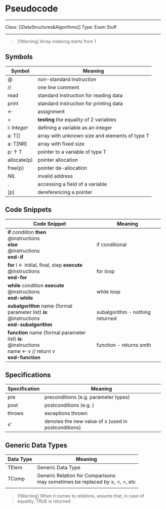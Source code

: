 # Pseudocode
___
Class: [[DataStructures&Algorithms]]
Type: Exam Stuff
___

>[!Warning] Array indexing starts from 1
## Symbols

| Symbol          | Meaning                                        |
| --------------- | ---------------------------------------------- |
| @               | non-standard instruction                       |
| //              | one line comment                               |
| read            | standard instruction for reading data          |
| print           | standard instruction for printing data         |
| $\leftarrow$    | assignment                                     |
| =               | <b>testing</b> the equality of 2 variables     |
| i: *Integer*    | defining a variable as an integer              |
| a: T\[]         | array with unknown size and elements of type T |
| a: T\[NR]       | array with fixed size                          |
| p: $\uparrow$ T | pointer to a variable of type T                |
| allocate(p)     | pointer allocation                             |
| free(p)         | pointer de-allocation                          |
| *NIL*           | invalid address                                |
| .               | accessing a field of a variable                |
| \[p]            | dereferencing a pointer                        |
## Code Snippets

| Code Snippet                                                                                                                    | Meaning                         |
| ------------------------------------------------------------------------------------------------------------------------------- | ------------------------------- |
| **if** condiiton **then** <br>    @instructions<br>**else**<br>    @instructions<br>**end-if**                                  | if conditional                  |
| **for** i $\leftarrow$ initial, final, step **execute**<br>    @instructions<br>**end-for**                                     | for loop                        |
| **while** condition **execute**<br>    @instructions<br>**end-while**                                                           | while loop                      |
| **subalgorithm** name (formal parameter list) **is**:<br>    @instructions <br>**end-subalgorithm**                             | subalgorithm - nothing returned |
| **function** name (formal parameter list) **is**:<br>    @instructions <br>	name $\leftarrow$ v // return v<br>**end-function** | function - returns smth         |
## Specifications

| Specification | Meaning                                             |
| ------------- | --------------------------------------------------- |
| pre           | preconditions (e.g. parameter types)                |
| post          | postconditions (e.g. )                              |
| throws        | exceptions thrown                                   |
| x'            | denotes the new value of x (used in postconditions) |
## Generic Data Types
| Data Type | Meaning                                                                                |
| --------- | -------------------------------------------------------------------------------------- |
| TElem     | Generic Data Type                                                                      |
| TComp     | Generic Relation for Comparisons<br>may sometimes be replaced by $\geq$, $<$, $=$, etc |
|           |                                                                                        |
>[!Warning] When it comes to relations, assume that, in case of equality, TRUE is returned

